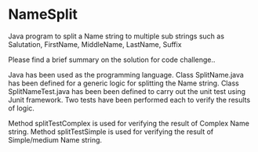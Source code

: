 # NameSplit
Java program to split a Name string to multiple sub strings such as Salutation, FirstName, MiddleName, LastName, Suffix

Please find a brief summary on the solution for code challenge..

Java has been used as the programming language.
Class SplitName.java has been defined for a generic logic for splitting the Name string.
Class SplitNameTest.java has been been defined to carry out the unit test using Junit framework.
Two tests have been performed each to verify the results of logic.

Method  splitTestComplex is used for verifying the result of Complex Name string.
Method  splitTestSimple is used for verifying the result of Simple/medium Name string.
